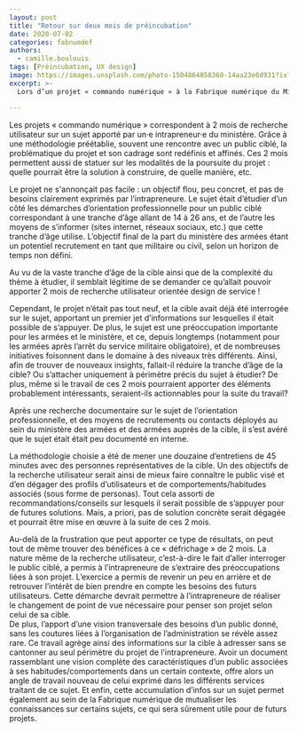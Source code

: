 ```yaml
---
layout: post
title: "Retour sur deux mois de préincubation"
date: 2020-07-02
categories: fabnumdef
authors:
  - camille.boulouis
tags: [Préincubation, UX design]
image: https://images.unsplash.com/photo-1504864858360-14aa23e8d931?ixlib=rb-1.2.1&ixid=eyJhcHBfaWQiOjEyMDd9&auto=format&fit=crop&w=1200&q=80
excerpt: >-
  Lors d’un projet « commando numérique » à la Fabrique numérique du Ministère des armées, nous avons eu l’occasion de nous poser plus de questions que d’habitude sur la portée de notre travail.

---
```


Les projets « commando numérique » correspondent à 2 mois de recherche utilisateur sur un sujet apporté par un·e intrapreneur·e du ministère. Grâce à une méthodologie préétablie, souvent une rencontre avec un public ciblé, la problématique du projet et son cadrage sont redéfinis et affinés. Ces 2 mois permettent aussi de statuer sur les modalités de la poursuite du projet : quelle pourrait être la solution à construire, de quelle manière, etc.

Le projet ne s'annonçait pas facile : un objectif flou, peu concret, et pas de besoins clairement exprimés par l’intrapreneure. Le sujet était d’étudier d’un côté les démarches d’orientation professionnelle pour un public ciblé correspondant à une tranche d’âge allant de 14 à 26 ans, et de l’autre les moyens de s’informer (sites internet, réseaux sociaux, etc.) que cette tranche d’âge utilise. L’objectif final de la part du ministère des armées étant un potentiel recrutement en tant que militaire ou civil, selon un horizon de temps non défini.  

Au vu de la vaste tranche d’âge de la cible ainsi que de la complexité du thème à étudier, il semblait légitime de se demander ce qu’allait pouvoir apporter 2 mois de recherche utilisateur orientée design de service !

Cependant, le projet n’était pas tout neuf, et la cible avait déjà été interrogée sur le sujet, apportant un premier jet d’informations sur lesquelles il était possible de s’appuyer.
De plus, le sujet est une préoccupation importante pour les armées et le ministère, et ce, depuis longtemps (notamment pour les armées après l’arrêt du service militaire obligatoire), et de nombreuses initiatives foisonnent dans le domaine à des niveaux très différents.
Ainsi, afin de trouver de nouveaux insights, fallait-il réduire la tranche d’âge de la cible? Ou s’attacher uniquement à périmètre précis du sujet à étudier?
De plus, même si le travail de ces 2 mois pourraient apporter des éléments probablement intéressants, seraient-ils actionnables pour la suite du travail?

Après une recherche documentaire sur le sujet de l’orientation professionnelle, et des moyens de recrutements ou contacts déployés au sein du ministère des armées et des armées auprès de la cible, il s’est avéré que le sujet était était peu documenté en interne.

La méthodologie choisie a été de mener une douzaine d’entretiens de 45 minutes avec des personnes représentatives de la cible. Un des objectifs de la recherche utilisateur serait ainsi de mieux faire connaître le public visé et d’en dégager des profils d’utilisateurs et de comportements/habitudes associés (sous forme de personas). Tout cela assorti de recommandations/conseils sur lesquels il serait possible de s’appuyer pour de futures solutions. Mais, a priori, pas de solution concrète serait dégagée et pourrait être mise en œuvre à la suite de ces 2 mois.

Au-delà de la frustration que peut apporter ce type de résultats, on peut tout de même trouver des bénéfices à ce « défrichage » de 2 mois.
La nature même de la recherche utilisateur, c’est-à-dire le fait d’aller interroger le public ciblé, a permis à l’intrapreneure de s’extraire des préoccupations liées à son projet. L’exercice a permis de revenir un peu en arrière et de retrouver l’intérêt de bien prendre en compte les besoins des futurs utilisateurs. Cette démarche devrait permettre à l’intrapreneure de réaliser le changement de point de vue nécessaire pour penser son projet selon celui de sa cible.  
De plus, l’apport d’une vision transversale des besoins d’un public donné, sans les coutures liées à l’organisation de l’administration se révèle assez rare. Ce travail agrège ainsi des informations sur la cible à adresser sans se cantonner au seul périmètre du projet de l’intrapreneure. Avoir un document rassemblant une vision complète des caractéristiques d’un public associées à ses habitudes/comportements dans un certain contexte, offre alors un angle de travail nouveau de celui exprimé dans les différents services traitant de ce sujet.
Et enfin, cette accumulation d’infos sur un sujet permet également au sein de la Fabrique numérique de mutualiser les connaissances sur certains sujets, ce qui sera sûrement utile pour de futurs projets.
